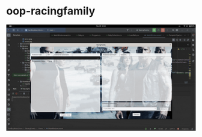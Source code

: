 # oop-racingfamily
![til](https://raw.githubusercontent.com/itmo-magic/oop-racingfamily/main/record.gif)
